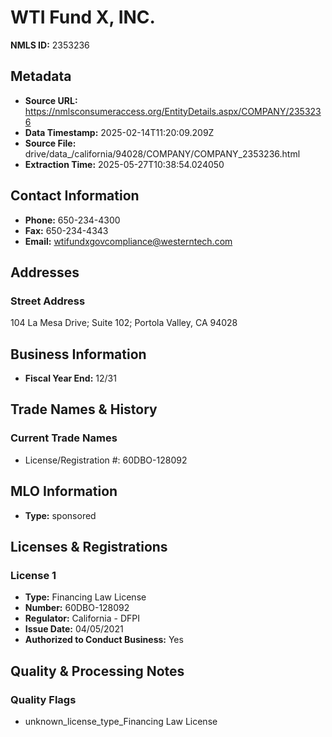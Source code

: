 # WTI Fund X, INC.

**NMLS ID:** 2353236

## Metadata
- **Source URL:** https://nmlsconsumeraccess.org/EntityDetails.aspx/COMPANY/2353236
- **Data Timestamp:** 2025-02-14T11:20:09.209Z
- **Source File:** drive/data_/california/94028/COMPANY/COMPANY_2353236.html
- **Extraction Time:** 2025-05-27T10:38:54.024050

## Contact Information
- **Phone:** 650-234-4300
- **Fax:** 650-234-4343
- **Email:** wtifundxgovcompliance@westerntech.com

## Addresses
### Street Address
104 La Mesa Drive; Suite 102; Portola Valley, CA 94028

## Business Information
- **Fiscal Year End:** 12/31

## Trade Names & History
### Current Trade Names
- License/Registration #: 60DBO-128092

## MLO Information
- **Type:** sponsored

## Licenses & Registrations

### License 1
- **Type:** Financing Law License
- **Number:** 60DBO-128092
- **Regulator:** California - DFPI
- **Issue Date:** 04/05/2021
- **Authorized to Conduct Business:** Yes

## Quality & Processing Notes
### Quality Flags
- unknown_license_type_Financing Law License
